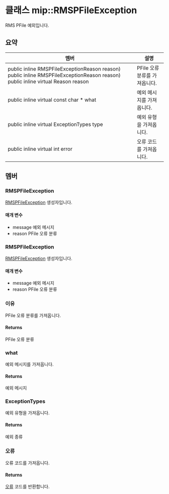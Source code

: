 # <a name="class-miprmspfileexception"></a>클래스 mip::RMSPFileException 
RMS PFile 예외입니다.
## <a name="summary"></a>요약
 멤버                        | 설명                                
--------------------------------|---------------------------------------------
public inline  RMSPFileExceptionReason reason) public inline  RMSPFileExceptionReason reason) public inline virtual Reason reason | PFile 오류 분류를 가져옵니다.
public inline virtual const char * what | 예외 메시지를 가져옵니다.
public inline virtual ExceptionTypes type | 예외 유형을 가져옵니다.
public inline virtual int error | 오류 코드를 가져옵니다.
## <a name="members"></a>멤버
### <a name="rmspfileexception"></a>RMSPFileException
[RMSPFileException](#classmip_1_1_r_m_s_p_file_exception) 생성자입니다.
#### <a name="parameters"></a>매개 변수
* message 예외 메시지 
* reason PFile 오류 분류
### <a name="rmspfileexception"></a>RMSPFileException
[RMSPFileException](#classmip_1_1_r_m_s_p_file_exception) 생성자입니다.
#### <a name="parameters"></a>매개 변수
* message 예외 메시지 
* reason PFile 오류 분류
### <a name="reason"></a>이유
PFile 오류 분류를 가져옵니다.
#### <a name="returns"></a>Returns
PFile 오류 분류
### <a name="what"></a>what
예외 메시지를 가져옵니다.
#### <a name="returns"></a>Returns
예외 메시지
### <a name="exceptiontypes"></a>ExceptionTypes
예외 유형을 가져옵니다.
#### <a name="returns"></a>Returns
예외 종류
### <a name="error"></a>오류
오류 코드를 가져옵니다.
#### <a name="returns"></a>Returns
[오류](#classmip_1_1_error) 코드를 반환합니다.